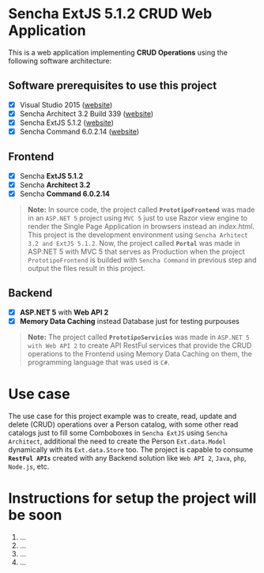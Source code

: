 # Sencha ExtJS 5.1.2 CRUD Web Application

This is a web application implementing **CRUD Operations** using the following software architecture:

## Software prerequisites to use this project

- [x] Visual Studio 2015 ([website](https://www.visualstudio.com/products/vs-2015-product-editions))
- [x] Sencha Architect 3.2 Build 339 ([website](https://www.sencha.com/products/architect/#overview))
- [x] Sencha ExtJS 5.1.2 ([website](https://www.sencha.com/products/extjs/#overview))
- [x] Sencha Command 6.0.2.14 ([website](https://www.sencha.com/products/extjs/cmd-download/))

## Frontend

- [x] Sencha **ExtJS 5.1.2**
- [x] Sencha **Architect 3.2**
- [x] Sencha **Command 6.0.2.14**

> **Note:** In source code, the project called **``PrototipoFrontend``** was made in an ``ASP.NET 5`` project using ``MVC 5`` just to use Razor view engine to render the Single Page Application in browsers instead an *index.html*. This project is the development environment using ``Sencha Arhitect 3.2 and ExtJS 5.1.2``.
> Now, the project called **``Portal``** was made in ASP.NET 5 with MVC 5 that serves as Production when the project ``PrototipoFrontend`` is builded with ``Sencha Command`` in previous step and output the files result in this project.

## Backend

- [x] **ASP.NET 5** with **Web API 2**
- [x] **Memory Data Caching** instead Database just for testing purpouses

> **Note:** The project called **``PrototipoServicios``** was made in ``ASP.NET 5 with Web API 2`` to create API RestFul services that provide the CRUD operations to the Frontend using Memory Data Caching on them, the programming language that was used is ``C#``.

# Use case

The use case for this project example was to create, read, update and delete (CRUD) operations over a Person catalog, with some other read catalogs just to fill some Comboboxes in ``Sencha ExtJS`` using ``Sencha Architect``, additional the need to create the Person ``Ext.data.Model`` dynamically with its ``Ext.data.Store`` too.
The project is capable to consume **``RestFul APIs``** created with any Backend solution like ``Web API 2``, ``Java``, ``php``, ``Node.js``, etc.

# Instructions for setup the project will be soon

1. ...
2. ...
3. ...
4. ...